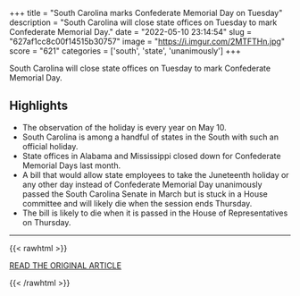 +++
title = "South Carolina marks Confederate Memorial Day on Tuesday"
description = "South Carolina will close state offices on Tuesday to mark Confederate Memorial Day."
date = "2022-05-10 23:14:54"
slug = "627af1cc8c00f14515b30757"
image = "https://i.imgur.com/2MTFTHn.jpg"
score = "621"
categories = ['south', 'state', 'unanimously']
+++

South Carolina will close state offices on Tuesday to mark Confederate Memorial Day.

## Highlights

- The observation of the holiday is every year on May 10.
- South Carolina is among a handful of states in the South with such an official holiday.
- State offices in Alabama and Mississippi closed down for Confederate Memorial Days last month.
- A bill that would allow state employees to take the Juneteenth holiday or any other day instead of Confederate Memorial Day unanimously passed the South Carolina Senate in March but is stuck in a House committee and will likely die when the session ends Thursday.
- The bill is likely to die when it is passed in the House of Representatives on Thursday.

---

{{< rawhtml >}}
  <p class="article-category">
    <a target="_blank" href="https://www.wtoc.com/2022/05/08/south-carolina-marks-confederate-memorial-day-tuesday/">READ THE ORIGINAL ARTICLE</a>
  </p>
{{< /rawhtml >}}
